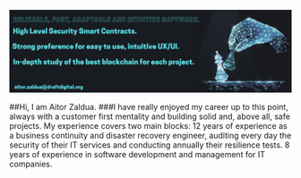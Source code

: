 ![image](https://github.com/aitorzaldua/aitorzaldua/blob/main/bannerAZ.png)

##Hi, I am Aitor Zaldua. 
###I have really enjoyed my career up to this point, always with a customer first mentality and building solid and, above all, safe projects. My experience covers two main blocks:
12 years of experience as a business continuity and disaster recovery engineer, auditing every day the security of their IT services and conducting annually their resilience tests.
8 years of experience in software development and management for IT companies.


